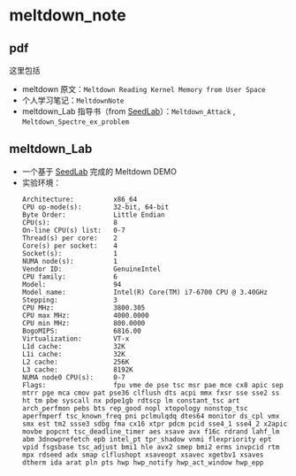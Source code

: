 # meltdown_note
## pdf
这里包括
+ meltdown 原文：`Meltdown Reading Kernel Memory from User Space`
+ 个人学习笔记：`MeltdownNote`
+ meltdown_Lab 指导书（from [SeedLab](https://seedsecuritylabs.org/Labs_16.04/System/Meltdown_Attack/)）：`Meltdown_Attack`   , `Meltdown_Spectre_ex_problem`

## meltdown_Lab
+ 一个基于 [SeedLab](https://seedsecuritylabs.org/Labs_16.04/System/Meltdown_Attack/) 完成的 Meltdown DEMO
+ 实验环境：
    ```
    Architecture:          x86_64
    CPU op-mode(s):        32-bit, 64-bit
    Byte Order:            Little Endian
    CPU(s):                8
    On-line CPU(s) list:   0-7
    Thread(s) per core:    2
    Core(s) per socket:    4
    Socket(s):             1
    NUMA node(s):          1
    Vendor ID:             GenuineIntel
    CPU family:            6
    Model:                 94
    Model name:            Intel(R) Core(TM) i7-6700 CPU @ 3.40GHz
    Stepping:              3
    CPU MHz:               3800.305
    CPU max MHz:           4000.0000
    CPU min MHz:           800.0000
    BogoMIPS:              6816.00
    Virtualization:        VT-x
    L1d cache:             32K
    L1i cache:             32K
    L2 cache:              256K
    L3 cache:              8192K
    NUMA node0 CPU(s):     0-7
    Flags:                 fpu vme de pse tsc msr pae mce cx8 apic sep mtrr pge mca cmov pat pse36 clflush dts acpi mmx fxsr sse sse2 ss ht tm pbe syscall nx pdpe1gb rdtscp lm constant_tsc art arch_perfmon pebs bts rep_good nopl xtopology nonstop_tsc aperfmperf tsc_known_freq pni pclmulqdq dtes64 monitor ds_cpl vmx smx est tm2 ssse3 sdbg fma cx16 xtpr pdcm pcid sse4_1 sse4_2 x2apic movbe popcnt tsc_deadline_timer aes xsave avx f16c rdrand lahf_lm abm 3dnowprefetch epb intel_pt tpr_shadow vnmi flexpriority ept vpid fsgsbase tsc_adjust bmi1 hle avx2 smep bmi2 erms invpcid rtm mpx rdseed adx smap clflushopt xsaveopt xsavec xgetbv1 xsaves dtherm ida arat pln pts hwp hwp_notify hwp_act_window hwp_epp
    ```
